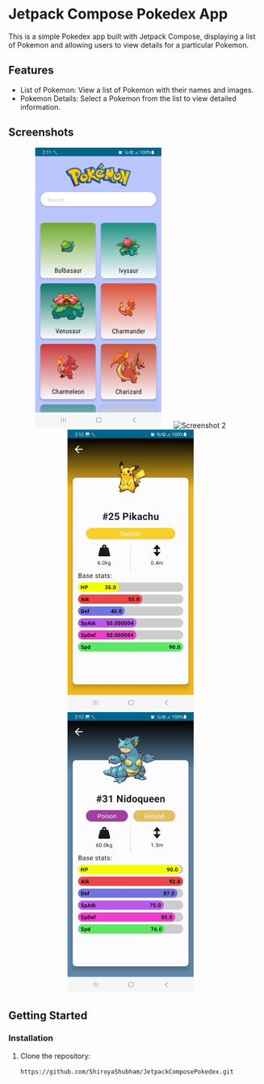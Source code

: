 # Jetpack Compose Pokedex App

This is a simple Pokedex app built with Jetpack Compose, displaying a list of Pokemon and allowing users to view details for a particular Pokemon.

## Features

- List of Pokemon: View a list of Pokemon with their names and images.
- Pokemon Details: Select a Pokemon from the list to view detailed information.

## Screenshots

<div align="center">
  <img src="Screenshot/PokemonList.jpeg" width="250" alt="Screenshot 1" style="margin-right: 20px;">
  <img src="Screenshot/SearhScreen.jpeg" width="250" alt="Screenshot 2" style="margin-right: 20px;">
  <img src="Screenshot/PokemonDetail.jpeg" width="250" alt="Screenshot 3" style="margin-right: 20px;">
  <img src="Screenshot/PokemonDetail2.jpeg" width="250" alt="Screenshot 3" style="margin-right: 20px;">
</div>


## Getting Started

### Installation

1. Clone the repository:

   ```bash
   https://github.com/ShiroyaShubham/JetpackComposePokedex.git

